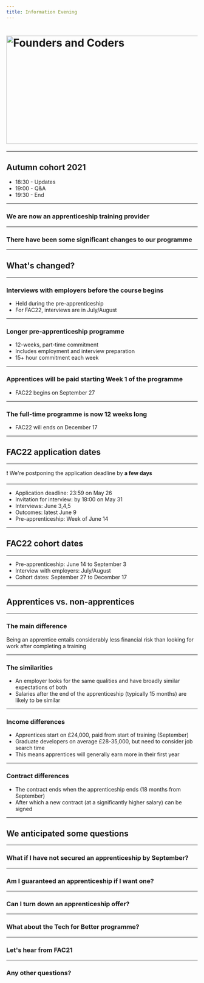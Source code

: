 ```yaml
---
title: Information Evening
---
```


# <img width="651" height="284" src="https://facresources.com/assets/logos/fac_logo.png" alt="Founders and Coders">

---

<!-- {.secondary.invert} -->

## Autumn cohort 2021 
- 18:30 - Updates
- 19:00 - Q&A
- 19:30 - End

---

### We are now an apprenticeship training provider

---

### There have been some significant changes to our programme

--- 
<!-- {.primary} -->

## What's changed?

--- 

### Interviews with employers before the course begins 

- Held during the pre-apprenticeship
- For FAC22, interviews are in July/August

--- 

### Longer pre-apprenticeship programme  
- 12-weeks, part-time commitment 
- Includes employment and interview preparation
- 15+ hour commitment each week 

---

### Apprentices will be paid starting Week 1 of the programme
- FAC22 begins on September 27

---

### The full-time programme is now 12 weeks long
- FAC22 will ends on December 17

--- 
<!-- {.primary} -->
## FAC22 application dates

---

❗️ We're postponing the application deadline by **a few days** 

--- 

- Application deadline: 23:59 on May 26
- Invitation for interview: by 18:00 on May 31 
- Interviews: June 3,4,5
- Outcomes: latest June 9
- Pre-apprenticeship: Week of June 14

---
<!-- {.primary} -->
## FAC22 cohort dates

--- 

- Pre-apprenticeship: June 14 to September 3
- Interview with employers: July/August
- Cohort dates: September 27 to December 17 

---

<!-- {.primary} -->

## Apprentices vs. non-apprentices 

---  

### The main difference 

Being an apprentice entails considerably less financial risk than looking for work after completing a training

---  

### The similarities 
- An employer looks for the same qualities and have broadly similar expectations of both
- Salaries after the end of the apprenticeship (typically 15 months) are likely to be similar

---  

### Income differences

- Apprentices start on £24,000, paid from start of training (September)
- Graduate developers on average £28-35,000, but need to consider job search time
- This means apprentices will generally earn more in their first year

---

### Contract differences

- The contract ends when the apprenticeship ends (18 months from September)  
- After which a new contract (at a significantly higher salary) can be signed 

---
<!-- {.primary} -->
## We anticipated some questions

---

### What if I have not secured an apprenticeship by September?

---

### Am I guaranteed an apprenticeship if I want one?

--- 

### Can I turn down an apprenticeship offer? 

--- 

### What about the Tech for Better programme? 

---

<!-- {.secondary.invert} -->
### Let's hear from FAC21

---

<!-- {.secondary.invert} -->
### Any other questions?
